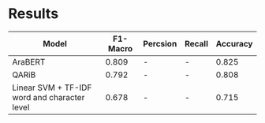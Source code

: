 # Results
| Model                                                       | F1-Macro | Percsion | Recall | Accuracy |
|-------------------------------------------------------------|----------|----------|--------|----------|
| AraBERT                                                     | 0.809    |    -     | -      | 0.825    |
| QARiB                                                       | 0.792    |    -     | -      | 0.808    |
| Linear SVM + TF-IDF word and character level                | 0.678    |    -     | -      | 0.715    |



